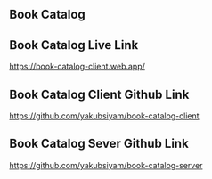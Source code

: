 ## Book Catalog

## Book Catalog Live Link

https://book-catalog-client.web.app/

## Book Catalog Client Github Link

https://github.com/yakubsiyam/book-catalog-client

## Book Catalog Sever Github Link

https://github.com/yakubsiyam/book-catalog-server
